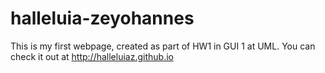 # halleluia-zeyohannes
This is my first webpage, created as part of HW1 in GUI 1 at UML. You can check it out at http://halleluiaz.github.io
